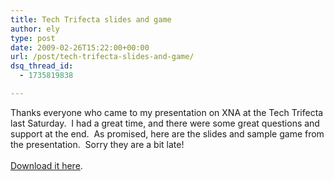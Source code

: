 ```yaml
---
title: Tech Trifecta slides and game
author: ely
type: post
date: 2009-02-26T15:22:00+00:00
url: /post/tech-trifecta-slides-and-game/
dsq_thread_id:
  - 1735819838

---
```

<p style="margin: 0in 0in 0pt" class="MsoNormal">
  Thanks everyone who came to my presentation on XNA at the Tech Trifecta last Saturday.&nbsp; I had a great time, and there were some great questions and support at the end.&nbsp; As promised, here are the slides and sample game from the presentation.&nbsp; Sorry they are a bit late!
</p>

<p style="margin: 0in 0in 0pt" class="MsoNormal">
  &nbsp;
</p>

<p style="margin: 0in 0in 0pt" class="MsoNormal">
  <a href="http://cid-3f083bdbccf4c333.skydrive.live.com/browse.aspx/Public/RM%20Tech%20Trifecta%202-21-2009?uc=1">Download it here</a>.
</p>